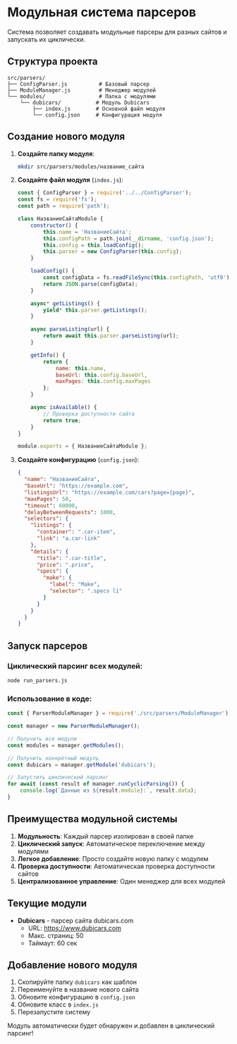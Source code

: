 # Модульная система парсеров

Система позволяет создавать модульные парсеры для разных сайтов и запускать их циклически.

## Структура проекта

```
src/parsers/
├── ConfigParser.js          # Базовый парсер
├── ModuleManager.js         # Менеджер модулей
└── modules/                 # Папка с модулями
    └── dubicars/           # Модуль Dubicars
        ├── index.js        # Основной файл модуля
        └── config.json     # Конфигурация модуля
```

## Создание нового модуля

1. **Создайте папку модуля**:
   ```bash
   mkdir src/parsers/modules/название_сайта
   ```

2. **Создайте файл модуля** (`index.js`):
   ```javascript
   const { ConfigParser } = require('../../ConfigParser');
   const fs = require('fs');
   const path = require('path');

   class НазваниеСайтаModule {
       constructor() {
           this.name = 'НазваниеСайта';
           this.configPath = path.join(__dirname, 'config.json');
           this.config = this.loadConfig();
           this.parser = new ConfigParser(this.config);
       }

       loadConfig() {
           const configData = fs.readFileSync(this.configPath, 'utf8');
           return JSON.parse(configData);
       }

       async* getListings() {
           yield* this.parser.getListings();
       }

       async parseListing(url) {
           return await this.parser.parseListing(url);
       }

       getInfo() {
           return {
               name: this.name,
               baseUrl: this.config.baseUrl,
               maxPages: this.config.maxPages
           };
       }

       async isAvailable() {
           // Проверка доступности сайта
           return true;
       }
   }

   module.exports = { НазваниеСайтаModule };
   ```

3. **Создайте конфигурацию** (`config.json`):
   ```json
   {
     "name": "НазваниеСайта",
     "baseUrl": "https://example.com",
     "listingsUrl": "https://example.com/cars?page={page}",
     "maxPages": 50,
     "timeout": 60000,
     "delayBetweenRequests": 1000,
     "selectors": {
       "listings": {
         "container": ".car-item",
         "link": "a.car-link"
       },
       "details": {
         "title": ".car-title",
         "price": ".price",
         "specs": {
           "make": {
             "label": "Make",
             "selector": ".specs li"
           }
         }
       }
     }
   }
   ```

## Запуск парсеров

### Циклический парсинг всех модулей:
```bash
node run_parsers.js
```

### Использование в коде:
```javascript
const { ParserModuleManager } = require('./src/parsers/ModuleManager');

const manager = new ParserModuleManager();

// Получить все модули
const modules = manager.getModules();

// Получить конкретный модуль
const dubicars = manager.getModule('dubicars');

// Запустить циклический парсинг
for await (const result of manager.runCyclicParsing()) {
    console.log(`Данные из ${result.module}:`, result.data);
}
```

## Преимущества модульной системы

1. **Модульность**: Каждый парсер изолирован в своей папке
2. **Циклический запуск**: Автоматическое переключение между модулями
3. **Легкое добавление**: Просто создайте новую папку с модулем
4. **Проверка доступности**: Автоматическая проверка доступности сайтов
5. **Централизованное управление**: Один менеджер для всех модулей

## Текущие модули

- **Dubicars** - парсер сайта dubicars.com
  - URL: https://www.dubicars.com
  - Макс. страниц: 50
  - Таймаут: 60 сек

## Добавление нового модуля

1. Скопируйте папку `dubicars` как шаблон
2. Переименуйте в название нового сайта
3. Обновите конфигурацию в `config.json`
4. Обновите класс в `index.js`
5. Перезапустите систему

Модуль автоматически будет обнаружен и добавлен в циклический парсинг!
